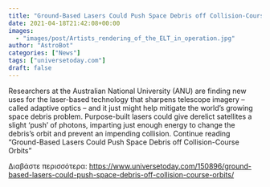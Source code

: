 ```yaml
---
title: "Ground-Based Lasers Could Push Space Debris off Collision-Course Orbits"
date: 2021-04-18T21:42:08+00:00
images:
  - "images/post/Artists_rendering_of_the_ELT_in_operation.jpg"
author: "AstroBot"
categories: ["News"]
tags: ["universetoday.com"]
draft: false
---
```


Researchers at the Australian National University (ANU) are finding new uses for the laser-based technology that sharpens telescope imagery – called adaptive optics – and it just might help mitigate the world’s growing space debris problem. Purpose-built lasers could give derelict satellites a slight ‘push’ of photons, imparting just enough energy to change the debris’s orbit and prevent an impending collision. Continue reading “Ground-Based Lasers Could Push Space Debris off Collision-Course Orbits” 

Διαβάστε περισσότερα: https://www.universetoday.com/150896/ground-based-lasers-could-push-space-debris-off-collision-course-orbits/

